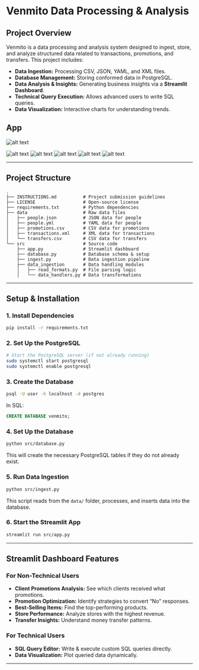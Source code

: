 # Venmito Data Processing & Analysis

## Project Overview

Venmito is a data processing and analysis system designed to ingest, store, and analyze structured data related to transactions, promotions, and transfers. This project includes:

- **Data Ingestion:** Processing CSV, JSON, YAML, and XML files.
- **Database Management:** Storing conformed data in PostgreSQL.
- **Data Analysis & Insights:** Generating business insights via a **Streamlit Dashboard**.
- **Technical Query Execution:** Allows advanced users to write SQL queries.
- **Data Visualization:** Interactive charts for understanding trends.

## App

![alt text](images/image.png)

![alt text](images/image-1.png)
![alt text](images/image-2.png)
![alt text](images/image-3.png)
![alt text](images/image-4.png)
![alt text](images/image-5.png)

---

## Project Structure

```
.
├── INSTRUCTIONS.md          # Project submission guidelines
├── LICENSE                  # Open-source license
├── requirements.txt         # Python dependencies
├── data                     # Raw data files
│   ├── people.json          # JSON data for people
│   ├── people.yml           # YAML data for people
│   ├── promotions.csv       # CSV data for promotions
│   ├── transactions.xml     # XML data for transactions
│   └── transfers.csv        # CSV data for transfers
└── src                      # Source code
    ├── app.py               # Streamlit dashboard
    ├── database.py          # Database schema & setup
    ├── ingest.py            # Data ingestion pipeline
    ├── data_ingestion       # Data handling modules
    │   ├── read_formats.py  # File parsing logic
    │   └── data_handlers.py # Data transformations
```

---

## Setup & Installation

### **1. Install Dependencies**

```bash
pip install -r requirements.txt
```

### **2. Set Up the PostgreSQL**

```bash
# Start the PostgreSQL server (if not already running)
sudo systemctl start postgresql
sudo systemctl enable postgresql
```

### **3. Create the Database**

```bash
psql -U user -h localhost -d postgres
```

In SQL:

```SQL
CREATE DATABASE venmito;
```

### **4. Set Up the Database**

```bash
python src/database.py
```

This will create the necessary PostgreSQL tables if they do not already exist.

### **5. Run Data Ingestion**

```bash
python src/ingest.py
```

This script reads from the `data/` folder, processes, and inserts data into the database.

### **6. Start the Streamlit App**

```bash
streamlit run src/app.py
```

---

## Streamlit Dashboard Features

### **For Non-Technical Users**

- **Client Promotions Analysis:** See which clients received what promotions.
- **Promotion Optimization:** Identify strategies to convert “No” responses.
- **Best-Selling Items:** Find the top-performing products.
- **Store Performance:** Analyze stores with the highest revenue.
- **Transfer Insights:** Understand money transfer patterns.

### **For Technical Users**

- **SQL Query Editor:** Write & execute custom SQL queries directly.
- **Data Visualization:** Plot queried data dynamically.

---
